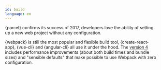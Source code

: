 ```yaml
---
id: build  
language: en
---
```


{parcel} confirms its success of 2017, developers love the ability of setting up a new web project without any configuration.

{webpack} is still the most popular and flexible build tool, {create-react-app}, {vue-cli} and {angular-cli} all use it under the hood. The [version 4](https://medium.com/webpack/webpack-4-released-today-6cdb994702d4) includes performance improvements (about both build times and bundle sizes) and "sensible defaults" that make possible to use Webpack with zero configuration.
